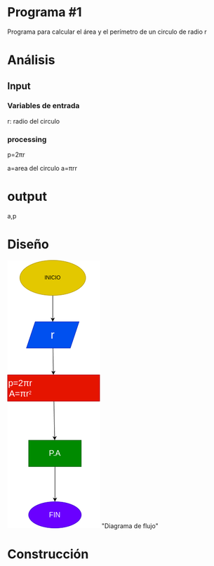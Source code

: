 # Programa #1
Programa para calcular el área y el perímetro de un circulo de radio r

# Análisis  


## Input
### Variables de entrada
r: radio del circulo
### processing
p=2πr

a=area del circulo
a=πrr

# output
a,p
# Diseño

![Diagrama de flujo](diagrama.png) "Diagrama de flujo"
# Construcción